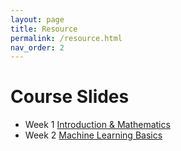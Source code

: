 ```yaml
---
layout: page
title: Resource
permalink: /resource.html
nav_order: 2
---
```


Course Slides
=============

- Week 1 [Introduction & Mathematics]()
- Week 2 [Machine Learning Basics]()